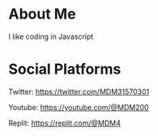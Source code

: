 # About Me
I like coding in Javascript

# Social Platforms
Twitter: https://twitter.com/MDM31570301

Youtube: https://youtube.com/@MDM200

Replit:  https://replit.com/@MDM4

